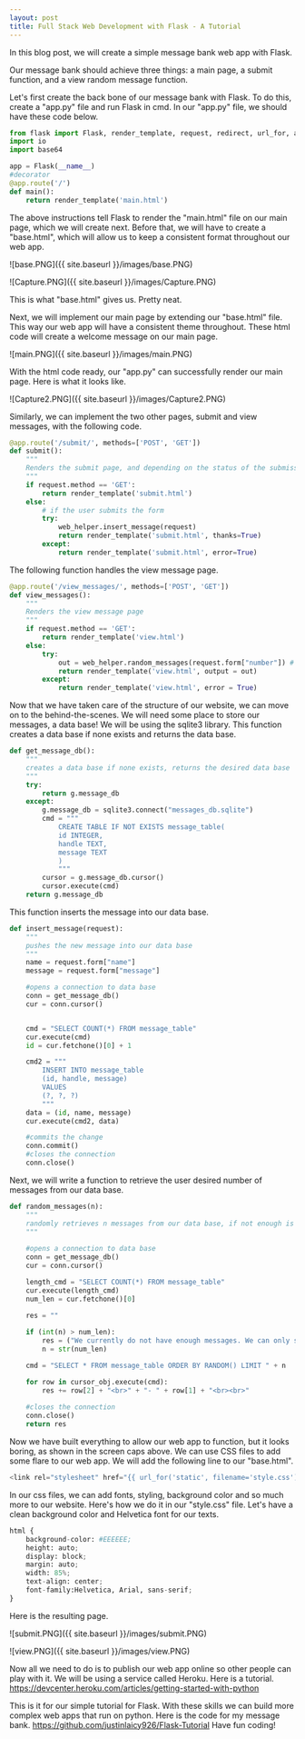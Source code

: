 ```yaml
---
layout: post
title: Full Stack Web Development with Flask - A Tutorial
---
```


In this blog post, we will create a simple message bank web app with Flask. 

Our message bank should achieve three things: a main page, a submit function, and a view random message function.

Let's first create the back bone of our message bank with Flask. To do this, create a "app.py" file and run Flask in cmd. In our "app.py" file, we should have these code below.


```python
from flask import Flask, render_template, request, redirect, url_for, abort, g
import io
import base64

app = Flask(__name__)
#decorator
@app.route('/')
def main():
    return render_template('main.html')
```

The above instructions tell Flask to render the "main.html" file on our main page, which we will create next. Before that, we will have to create a "base.html", which will allow us to keep a consistent format throughout our web app.


![base.PNG]({{ site.baseurl }}/images/base.PNG)

![Capture.PNG]({{ site.baseurl }}/images/Capture.PNG)

This is what "base.html" gives us. Pretty neat.

Next, we will implement our main page by extending our "base.html" file. This way our web app will have a consistent theme throughout. These html code will create a welcome message on our main page. 

![main.PNG]({{ site.baseurl }}/images/main.PNG)

With the html code ready, our "app.py" can successfully render our main page. Here is what it looks like. 

![Capture2.PNG]({{ site.baseurl }}/images/Capture2.PNG)

Similarly, we can implement the two other pages, submit and view messages, with the following code.


```python
@app.route('/submit/', methods=['POST', 'GET'])
def submit():
    """
    Renders the submit page, and depending on the status of the submission, renders the corresponding template
    """
    if request.method == 'GET':
        return render_template('submit.html')
    else:
        # if the user submits the form
        try:
            web_helper.insert_message(request)
            return render_template('submit.html', thanks=True)
        except:
            return render_template('submit.html', error=True)

```

The following function handles the view message page.


```python
@app.route('/view_messages/', methods=['POST', 'GET'])
def view_messages():
    """
    Renders the view message page
    """
    if request.method == 'GET':
        return render_template('view.html')
    else:
        try:
            out = web_helper.random_messages(request.form["number"]) # a format html script in string form
            return render_template('view.html', output = out) 
        except:
            return render_template('view.html', error = True)
```

Now that we have taken care of the structure of our website, we can move on to the behind-the-scenes. We will need some place to store our messages, a data base! We will be using the sqlite3 library.
This function creates a data base if none exists and returns the data base.


```python
def get_message_db():
    """
    creates a data base if none exists, returns the desired data base
    """
    try:
        return g.message_db
    except:
        g.message_db = sqlite3.connect("messages_db.sqlite")
        cmd = """
            CREATE TABLE IF NOT EXISTS message_table(
            id INTEGER, 
            handle TEXT, 
            message TEXT
            )
            """
        cursor = g.message_db.cursor()
        cursor.execute(cmd)
    return g.message_db
```

This function inserts the message into our data base.


```python
def insert_message(request):
    """
    pushes the new message into our data base
    """
    name = request.form["name"]
    message = request.form["message"]

    #opens a connection to data base
    conn = get_message_db()
    cur = conn.cursor()


    cmd = "SELECT COUNT(*) FROM message_table"
    cur.execute(cmd)
    id = cur.fetchone()[0] + 1

    cmd2 = """
        INSERT INTO message_table
        (id, handle, message)
        VALUES
        (?, ?, ?)
        """
    data = (id, name, message)
    cur.execute(cmd2, data)

    #commits the change
    conn.commit()
    #closes the connection
    conn.close()
```

Next, we will write a function to retrieve the user desired number of messages from our data base.


```python
def random_messages(n):
    """
    randomly retrieves n messages from our data base, if not enough is stored, returns all current messages
    """
    
    #opens a connection to data base
    conn = get_message_db()
    cur = conn.cursor()

    length_cmd = "SELECT COUNT(*) FROM message_table"
    cur.execute(length_cmd)
    num_len = cur.fetchone()[0]
    
    res = ""

    if (int(n) > num_len):
        res = ("We currently do not have enough messages. We can only show you this many.")
        n = str(num_len)

    cmd = "SELECT * FROM message_table ORDER BY RANDOM() LIMIT " + n

    for row in cursor_obj.execute(cmd): 
        res += row[2] + "<br>" + "- " + row[1] + "<br><br>"
    
    #closes the connection
    conn.close() 
    return res 
```

Now we have built everything to allow our web app to function, but it looks boring, as shown in the screen caps above. We can use CSS files to add some flare to our web app. We will add the following line to our "base.html".


```python
<link rel="stylesheet" href="{{ url_for('static', filename='style.css') }}">
```

In our css files, we can add fonts, styling, background color and so much more to our website. Here's how we do it in our "style.css" file. Let's have a clean background color and Helvetica font for our texts.


```python
html {
    background-color: #EEEEEE;
    height: auto;
    display: block;
    margin: auto;
    width: 85%;
    text-align: center;
    font-family:Helvetica, Arial, sans-serif;
} 
```

Here is the resulting page.

![submit.PNG]({{ site.baseurl }}/images/submit.PNG)

![view.PNG]({{ site.baseurl }}/images/view.PNG)

Now all we need to do is to publish our web app online so other people can play with it. We will be using a service called Heroku. Here is a tutorial. https://devcenter.heroku.com/articles/getting-started-with-python

This is it for our simple tutorial for Flask. With these skills we can build more complex web apps that run on python. Here is the code for my message bank. https://github.com/justinlaicy926/Flask-Tutorial Have fun coding!
